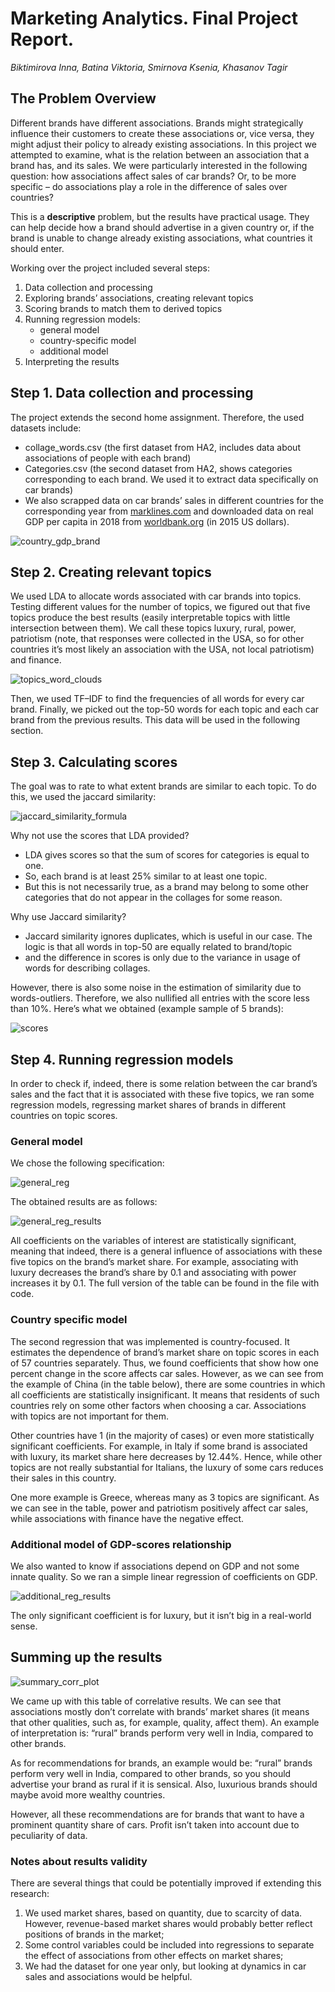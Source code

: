 # Marketing Analytics. Final Project Report.

*Biktimirova Inna, Batina Viktoria, Smirnova Ksenia, Khasanov Tagir*

## The Problem Overview

Different brands have different associations. 
Brands might strategically influence their customers to create these associations or, vice versa, 
they might adjust their policy to already existing associations. 
In this project we attempted to examine, what is the relation between an association that a brand has, and its sales. 
We were particularly interested in the following question: how associations affect sales of car brands? 
Or, to be more specific – do associations play a role in the difference of sales over countries?

This is a **descriptive** problem, but the results have practical usage. 
They can help decide how a brand should advertise in a given country or, 
if the brand is unable to change already existing associations, what countries it should enter.

Working over the project included several steps:
1. Data collection and processing
2. Exploring brands’ associations, creating relevant topics
3. Scoring brands to match them to derived topics
4. Running regression models:
   - general model 
   - country-specific model
   - additional model
5. Interpreting the results

## Step 1. Data collection and processing

The project extends the second home assignment. Therefore, the used datasets include:
- collage_words.csv (the first dataset from HA2, includes data about associations of people with each brand)
- Categories.csv (the second dataset from HA2, shows categories corresponding to each brand. We used it to extract data specifically on car brands)
- We also scrapped data on car brands’ sales in different countries for the corresponding year from [marklines.com](marklines.com )
and downloaded data on real GDP per capita in 2018 from [worldbank.org](worldbank.org) (in 2015 US dollars).

![country_gdp_brand](https://github.com/Chelovek2002/pechenye-Yubileynoye/blob/0d3315a1ad84c1970ca084ee1556a29acd1d488c/images/img00_country_gdp_brand.png)

## Step 2. Creating relevant topics 

We used LDA to allocate words associated with car brands into topics. 
Testing different values for the number of topics, we figured out that five topics produce the best results 
(easily interpretable topics with little intersection between them). 
We call these topics luxury, rural, power, patriotism (note, that responses were collected in the USA, 
so for other countries it’s most likely an association with the USA, not local patriotism) and finance.

![topics_word_clouds](https://github.com/Chelovek2002/pechenye-Yubileynoye/blob/0d3315a1ad84c1970ca084ee1556a29acd1d488c/images/img01_topics_word_clouds.png)

Then, we used TF–IDF to find the frequencies of all words for every car brand. 
Finally, we picked out the top-50 words for each topic and each car brand from the previous results. 
This data will be used in the following section.

## Step 3. Calculating scores

The goal was to rate to what extent brands are similar to each topic. To do this, we used the jaccard similarity:

![jaccard_similarity_formula](https://github.com/Chelovek2002/pechenye-Yubileynoye/blob/0d3315a1ad84c1970ca084ee1556a29acd1d488c/images/img02_jaccard_similarity_formula.png)

Why not use the scores that LDA provided?
- LDA gives scores so that the sum of scores for categories is equal to one. 
- So, each brand is at least 25% similar to at least one topic. 
- But this is not necessarily true, as a brand may belong to some other categories that do not appear in the collages for some reason.

Why use Jaccard similarity?
- Jaccard similarity ignores duplicates, which is useful in our case. 
The logic is that all words in top-50 are equally related to brand/topic 
- and the difference in scores is only due to the variance in usage of words for describing collages.

However, there is also some noise in the estimation of similarity due to words-outliers. 
Therefore, we also nullified all entries with the score less than 10%. 
Here’s what we obtained (example sample of 5 brands):

![scores](https://github.com/Chelovek2002/pechenye-Yubileynoye/blob/0d3315a1ad84c1970ca084ee1556a29acd1d488c/images/img03_scores.png)

## Step 4. Running regression models 

In order to check if, indeed, there is some relation between the car brand’s sales and the fact that it 
is associated with these five topics, we ran some regression models, 
regressing market shares of brands in different countries on topic scores. 

### General model

We chose the following specification:

![general_reg](https://github.com/Chelovek2002/pechenye-Yubileynoye/blob/0d3315a1ad84c1970ca084ee1556a29acd1d488c/images/img04_general_reg.png)

The obtained results are as follows:

![general_reg_results](https://github.com/Chelovek2002/pechenye-Yubileynoye/blob/0d3315a1ad84c1970ca084ee1556a29acd1d488c/images/img05_general_reg_results.png)

All coefficients on the variables of interest are statistically significant, meaning that indeed, there is a general influence of associations with these five topics on the brand’s market share. For example, associating with luxury decreases the brand’s share by 0.1 and associating with power increases it by 0.1. The full version of the table can be found in the file with code.

### Country specific model

The second regression that was implemented is country-focused. It estimates the dependence of brand’s market share on topic scores in each of 57 countries separately. Thus, we found coefficients that show how one percent change in the score affects car sales. However, as we can see from the example of China (in the table below), there are some countries in which all coefficients are statistically insignificant. It means that residents of such countries rely on some other factors when choosing a car. Associations with topics are not important for them.

Other countries have 1 (in the majority of cases) or even more statistically significant coefficients. For example, in Italy if some brand is associated with luxury, its market share here decreases by 12.44%. Hence, while other topics are not really substantial for Italians, the luxury of some cars reduces their sales in this country. 

One more example is Greece, whereas many as 3 topics are significant. As we can see in the table, power and patriotism positively affect car sales, while associations with finance have the negative effect.

### Additional model of GDP-scores relationship

We also wanted to know if associations depend on GDP and not some innate quality. So we ran a simple linear regression of coefficients on GDP.

![additional_reg_results](https://github.com/Chelovek2002/pechenye-Yubileynoye/blob/0d3315a1ad84c1970ca084ee1556a29acd1d488c/images/img06_additional_reg_results.png)

The only significant coefficient is for luxury, but it isn’t big in a real-world sense.

## Summing up the results

![summary_corr_plot](https://github.com/Chelovek2002/pechenye-Yubileynoye/blob/0d3315a1ad84c1970ca084ee1556a29acd1d488c/images/img07_summary_corr_plot.png)

We came up with this table of correlative results. We can see that associations mostly don’t correlate with brands’ market shares (it means that other qualities, such as, for example, quality, affect them). An example of interpretation is: “rural” brands perform very well in India, compared to other brands.

As for recommendations for brands, an example would be: “rural” brands perform very well in India, compared to other brands, so you should advertise your brand as rural if it is sensical. 
Also, luxurious brands should maybe avoid more wealthy countries.

However, all these recommendations are for brands that want to have a prominent quantity share of cars.  Profit isn’t taken into account due to peculiarity of data.

### Notes about results validity

There are several things that could be potentially improved if extending this research:

1. We used market shares, based on quantity, due to scarcity of data. However, revenue-based market shares would probably better reflect positions of brands in the market;
2. Some control variables could be included into regressions to separate the effect of associations from other effects on market shares;
3. We had the dataset for one year only, but looking at dynamics in car sales and associations would be helpful.


